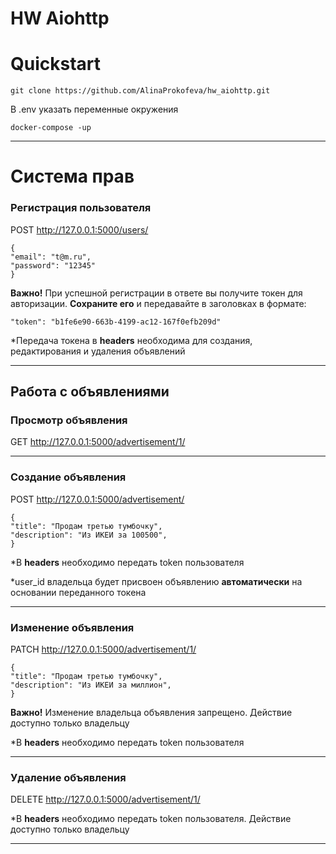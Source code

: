 # HW Aiohttp

# Quickstart

    git clone https://github.com/AlinaProkofeva/hw_aiohttp.git

В .env указать переменные окружения

    docker-compose -up


_____________________
# Система прав

### Регистрация пользователя 

POST http://127.0.0.1:5000/users/

    {
    "email": "t@m.ru",
    "password": "12345"
    }

**Важно!** При успешной регистрации в ответе вы получите токен для авторизации.  **Сохраните его** и передавайте в заголовках в формате:

    "token": "b1fe6e90-663b-4199-ac12-167f0efb209d"

*Передача токена в **headers** необходима для создания, редактирования и удаления объявлений
_____________________________


## Работа с объявлениями
### Просмотр объявления

GET http://127.0.0.1:5000/advertisement/1/

_________________________________________________________
### Создание объявления

POST http://127.0.0.1:5000/advertisement/

    {
    "title": "Продам третью тумбочку",
    "description": "Из ИКЕИ за 100500",
    }

*B **headers** необходимо передать token пользователя

*user_id владельца будет присвоен объявлению **автоматически** на основании переданного токена
_________________________________________________________
### Изменение объявления 

PATCH http://127.0.0.1:5000/advertisement/1/

    {
    "title": "Продам третью тумбочку",
    "description": "Из ИКЕИ за миллион",
    }

**Важно!** Изменение владельца объявления запрещено. Действие доступно только владельцу

*B **headers** необходимо передать token пользователя
_________________________________________________________
### Удаление объявления 

DELETE http://127.0.0.1:5000/advertisement/1/

*B **headers** необходимо передать token пользователя. Действие доступно только владельцу
______________________________________________________

